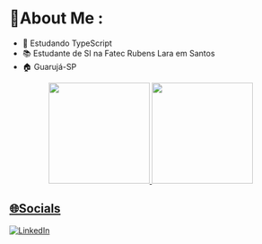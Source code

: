 # 💫About Me :


- 🌱 Estudando TypeScript
- 📚 Estudante de SI na Fatec Rubens Lara em Santos
- 🏠 Guarujá-SP

<div align="center">
  <a href="https://github.com/Buletiss">
  <img height="180em" src="https://github-readme-stats.vercel.app/api?username=Buletiss&show_icons=true&theme=dark&include_all_commits=true&count_private=true"/>
  <img height="180em" src="https://github-readme-stats.vercel.app/api/top-langs/?username=Buletiss&layout=compact&langs_count=7&theme=dark"/>
</div>

  ## 🌐Socials
[![LinkedIn](https://img.shields.io/badge/LinkedIn-%230077B5.svg?logo=linkedin&logoColor=white)](https://www.linkedin.com/in/viniciussouza23/)
